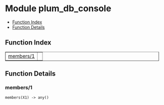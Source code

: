

# Module plum_db_console #
* [Function Index](#index)
* [Function Details](#functions)

<a name="index"></a>

## Function Index ##


<table width="100%" border="1" cellspacing="0" cellpadding="2" summary="function index"><tr><td valign="top"><a href="#members-1">members/1</a></td><td></td></tr></table>


<a name="functions"></a>

## Function Details ##

<a name="members-1"></a>

### members/1 ###

`members(X1) -> any()`

